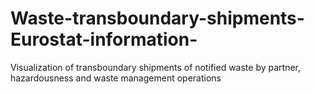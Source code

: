 # Waste-transboundary-shipments-Eurostat-information-
Visualization of transboundary shipments of notified waste by partner, hazardousness and waste management operations
